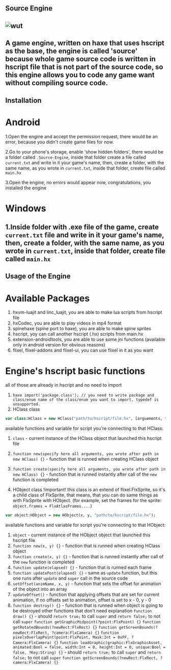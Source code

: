 ## Source Engine
![wut](https://raw.githubusercontent.com/Sirox228/Source-Engine/master/icon.png)
---
A game engine, written on haxe that uses hscript as the base, the engine is called 'source' because whole game source code is written in hscript file that is not part of the source code, so this engine allows you to code any game want without compiling source code.
---
## Installation
# Android
1.Open the engine and accept the permission request, there would be an error, because you didn't create game files for now.

2.Go to your phone's storage, enable 'show hidden folders', there would be a folder called ```.Source-Engine```, inside that folder create a file called ```current.txt``` and write in it your game's name, then, create a folder, with the same name, as you wrote in ```current.txt```, inside that folder, create file called ```main.hx```

3.Open the engine, no errors would appear now, congratulations, you installed the engine

# Windows
1.Inside folder with .exe file of the game, create ```current.txt``` file and write in it your game's name, then, create a folder, with the same name, as you wrote in ```current.txt```, inside that folder, create file called ```main.hx```
---
## Usage of the Engine
# Available Packages
1. hxvm-luajit and linc_luajit, you are able to make lua scripts from hscript file
2. hxCodec, you are able to play videos in mp4 format
3. spinehaxe (spine port to haxe), you are able to make spine sprites
3. hscript, yoy can call another hscript (.hx) scripts from main.hx
4. extension-androidtools, you are able to use some jni functions (available only in android version for obvious reasons)
5. flixel, flixel-addons and flixel-ui, you can use flixel in it as you want

# Engine's hscript basic functions
all of those are already in hscript and no need to import
1. ```haxe import('package.class'); // you need to write package and class/enum name of the class/enum you want to import, typedef is unsupported.```
2. HClass class
```haxe
var class:HClass = new HClass("path/to/hscript/file.hx", [arguements, for, functions]);
```
available functions and variable for script you're connecting to that HClass:
1. ```class``` - current instance of the HClass object that launched this hscript file
2. ```function new(specify here all arguments, you wrote after path in new HClass) {}``` - function that is runned when creating HClass object
3. ```function create(specify here all arguments, you wrote after path in new HClass) {}``` - function that is runned instantly after call of the ```new``` function is completed

3. HObject class !important! this class is an extend of flixel.FlxSprite, so it's a child class of FlxSprite, that means, that you can do same things as with FlxSprite with HObject. (for example, set the frames for the sprite: ```object.frames = FlxAtlasFrames....```)
```haxe
var object:HObject = new HObject(x, y, "path/to/hscript/file.hx");
```
available functions and variable for script you're connecting to that HObject:
1. ```object``` - current instance of the HObject object that launched this hscript file
2. ```function new(x, y) {}``` - function that is runned when creating HClass object
3. ```function create(x, y) {}``` - function that is runned instantly after call of the ```new``` function is completed
4. ```function update(elapsed) {}``` - function that is runned each frame
5. ```function updatePost(elapsed) {}``` - same as ```update``` function, but this one runs after ```update``` and ```super``` call in the source code
6. ```setOffset(animName, x, y)``` - function that sets the offset for animation of the object into an array
7. ```updateOffset()``` - function that applying offsets that are set for current animation, if no offsets set to animation, offset is set to x - 0, y - 0
4. ```function destroy() {}``` - function that is runned when object is going to be destroyed
other functions that don't need explanation
```function draw() {}``` - should ```return true;``` to call ```super``` and ```return false;``` to not call ```super```
```function getGraphicMidpoint(?point:FlxPoint) {}```
```function getRotatedBounds(?newRect:FlxRect) {}```
```function getScreenBounds(?newRect:FlxRect, ?camera:FlxCamera) {}```
```function pixelsOverlapPoint(point:FlxPoint, Mask:Int = 0xFF, ?Camera:FlxCamera) {}```
```function loadGraphic(graphic:FlxGraphicAsset, animated:Bool = false, width:Int = 0, height:Int = 0, unique:Bool = false, ?Key:String) {}```  - should ```return true;``` to call ```super``` and ```return false;``` to not call ```super```
```function getScreenBounds(?newRect:FlxRect, ?camera:FlxCamera) {}```

